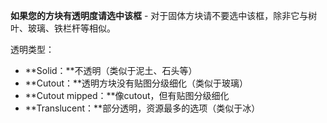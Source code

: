 **如果您的方块有透明度请选中该框** - 对于固体方块请不要选中该框，除非它与树叶、玻璃、铁栏杆等相似。

透明类型：

* **Solid：**不透明（类似于泥土、石头等）
* **Cutout：**透明方块没有贴图分级细化（类似于玻璃）
* **Cutout mipped：**像cutout，但有贴图分级细化
* **Translucent：**部分透明，资源最多的选项（类似于冰）